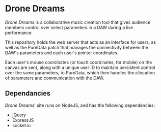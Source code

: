 # Drone Dreams

_Drone Dreams_ is a collaborative music creation tool that gives audience members control over select parameters in a DAW during a live performance.

This repository holds the web server that acts as an interface for users, as well as the PureData patch that manages the connectivity between the DAW's parameters and each user's pointer coordinates.

Each user's mouse coordinates (or touch coordinates, for mobile) on the canvas are sent, along with a unique user ID to maintain persistent control over the same parameters, to PureData, which then handles the allocation of parameters and communication with the DAW.

## Dependancies

_Drone Dreams_' site runs on NodeJS, and has the following dependencies:
  - jQuery
  - ExpressJS
  - socket.io